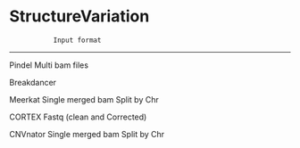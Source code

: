StructureVariation
==================


	           Input format
---------------------------------------------------------------------
Pindel                  Multi bam files


Breakdancer


Meerkat                 Single merged bam
                   Split by Chr

CORTEX             Fastq (clean and 
                   Corrected)

CNVnator           Single merged bam
                   Split by Chr
